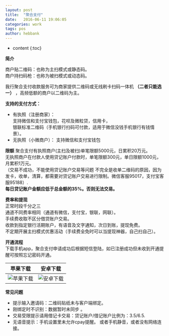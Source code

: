 ```yaml
---
layout: post
title:  "聚合支付"
date:   2016-06-11 19:06:05
categories: work
tags: pos
author: hebbank
---
```


* content
{:toc}

**简介**    

商户贴二维码：也称为主扫模式或静态码。  
商户持扫码枪：也称为被扫模式或动态码。  

我行聚合支付收款服务可为商家提供二维码或无线刷卡扫码一体机 **（二者只能选一）** ，高频低额的商户以二维码为主。  




**支持的支付方式：**  
  - 有执照（注册商家）：  
支持微信和支付宝钱包，花呗及微粒贷，信用卡，  
银联标准二维码（手机银行扫码可付款，适用于微信没钱手机银行有钱情景）。  
  - 无执照（小微商户）：
     支持微信和支付宝钱包  

**限额**
 聚合支付有执照商户(主扫及被扫)单笔限额5000元，日累积20万元。    
无执照商户在付款人使用贷记账户付款时，单笔限额300元，单日限额1000元，月累积1万元。  
（交易不成功，不能使用贷记账户交易等问题 不完全是收单二维码的原因，因为发卡，收单，清算，都需要对贷记账户交易进行限制。微信客服95017，支付宝客服95188）.  
**每日贷记账户金额应低于总金额的35%。否则无法交易。**  

**费率和提现**   
正常时段千分之三  
通道不同费率相同（通道有微信，支付宝，银联，网联）。   
手续费收取不区分借贷账户交易。  
收款到指定银行活期账户，有语音及文字通知，次日到账，提现免费。  
不定期开展主扫模式优惠活动（手续费全免时可以当提现神器，自己扫自己）。  

**开通流程**    
下载手机app，聚合支付申请成功后根据短信登陆，如已注册成功但未收到开通提醒可按照忘记密码开通。  

| 苹果下载|安卓下载|
|:--------:|:--------:|
|  ![苹果下载](http://creditcard.hebbank.com/image/ioscodeadress.jpg)  | ![安卓下载](http://creditcard.hebbank.com/image/androidcodeadress.jpg) |  


**常见问题**  

 -  提示输入邀请码：二维码贴纸未与客户端绑定。  
 - 刚绑定时不识别：数据暂时未同步  。
 - 交易受限提示请用借记卡交易：贷记账户/借记账户比例为：3.5/6.5.  
 - 无语音提示：手机设置里未允许cpay提醒。  或者手机静音，或者没有网络连接。  
